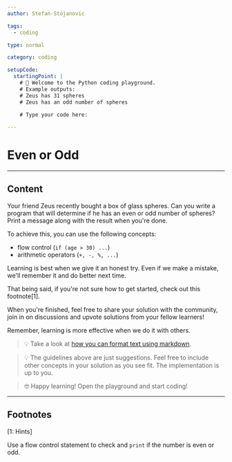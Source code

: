 ```yaml
---
author: Stefan-Stojanovic

tags:
  - coding

type: normal

category: coding

setupCode:
  startingPoint: |
    # 👋 Welcome to the Python coding playground. 
    # Example outputs:
    # Zeus has 31 spheres
    # Zeus has an odd number of spheres

    # Type your code here:
      
---
```


# Even or Odd

---

## Content

Your friend Zeus recently bought a box of glass spheres. Can you write a program that will determine if he has an even or odd number of spheres? Print a message along with the result when you're done.

To achieve this, you can use the following concepts:
- flow control (`if (age > 30) ...`)
- arithmetic operators (`+, -, %, ...`)

Learning is best when we give it an honest try. Even if we make a mistake, we'll remember it and do better next time.

That being said, if you're not sure how to get started, check out this footnote[1]. 

When you're finished, feel free to share your solution with the community, join in on discussions and upvote solutions from your fellow learners!

Remember, learning is more effective when we do it with others.

> 💡 Take a look at [how you can format text using markdown](https://www.enki.com/glossary/general/markdown-formatting).

> 💡 The guidelines above are just suggestions. Feel free to include other concepts in your solution as you see fit. The implementation is up to you.

> 🤓 Happy learning! Open the playground and start coding!

---

## Footnotes

[1: Hints]

Use a flow control statement to check and `print` if the number is even or odd.


